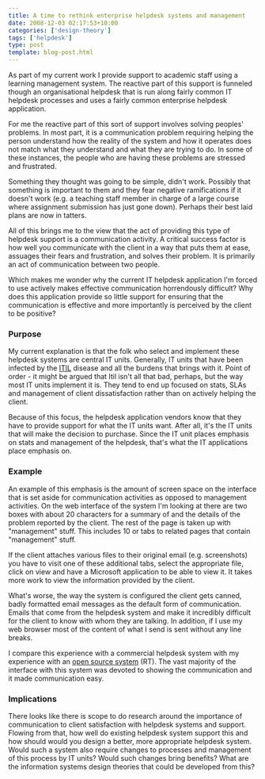 ```yaml
---
title: A time to rethink enterprise helpdesk systems and management
date: 2008-12-03 02:17:53+10:00
categories: ['design-theory']
tags: ['helpdesk']
type: post
template: blog-post.html
---
```

As part of my current work I provide support to academic staff using a learning management system. The reactive part of this support is funneled though an organisational helpdesk that is run along fairly common IT helpdesk processes and uses a fairly common enterprise helpdesk application.

For me the reactive part of this sort of support involves solving peoples' problems. In most part, it is a communication problem requiring helping the person understand how the reality of the system and how it operates does not match what they understand and what they are trying to do. In some of these instances, the people who are having these problems are stressed and frustrated.

Something they thought was going to be simple, didn't work. Possibly that something is important to them and they fear negative ramifications if it doesn't work (e.g. a teaching staff member in charge of a large course where assignment submission has just gone down). Perhaps their best laid plans are now in tatters.

All of this brings me to the view that the act of providing this type of helpdesk support is a communication activity. A critical success factor is how well you communicate with the client in a way that puts them at ease, assuages their fears and frustration, and solves their problem. It is primarily an act of communication between two people.

Which makes me wonder why the current IT helpdesk application I'm forced to use actively makes effective communication horrendously difficult? Why does this application provide so little support for ensuring that the communication is effective and more importantly is perceived by the client to be positive?

### Purpose

My current explanation is that the folk who select and implement these helpdesk systems are central IT units. Generally, IT units that have been infected by the [ITIL](http://en.wikipedia.org/wiki/Information_Technology_Infrastructure_Library) disease and all the burdens that brings with it. Point of order - it might be argued that Itil isn't all that bad, perhaps, but the way most IT units implement it is. They tend to end up focused on stats, SLAs and management of client dissatisfaction rather than on actively helping the client.

Because of this focus, the helpdesk application vendors know that they have to provide support for what the IT units want. After all, it's the IT units that will make the decision to purchase. Since the IT unit places emphasis on stats and management of the helpdesk, that's what the IT applications place emphasis on.

### Example

An example of this emphasis is the amount of screen space on the interface that is set aside for communication activities as opposed to management activities. On the web interface of the system I'm looking at there are two boxes with about 20 characters for a summary of and the details of the problem reported by the client. The rest of the page is taken up with "management" stuff. This includes 10 or tabs to related pages that contain "management" stuff.

If the client attaches various files to their original email (e.g. screenshots) you have to visit one of these additional tabs, select the appropriate file, click on view and have a Microsoft application to be able to view it. It takes more work to view the information provided by the client.

What's worse, the way the system is configured the client gets canned, badly formatted email messages as the default form of communication. Emails that come from the helpdesk system and make it incredibly difficult for the client to know with whom they are talking. In addition, if I use my web browser most of the content of what I send is sent without any line breaks.

I compare this experience with a commercial helpdesk system with my experience with an [open source system](http://bestpractical.com/rt/) (RT). The vast majority of the interface with this system was devoted to showing the communication and it made communication easy.

### Implications

There looks like there is scope to do research around the importance of communication to client satisfaction with helpdesk systems and support. Flowing from that, how well do existing helpdesk system support this and how should would you design a better, more appropriate helpdesk system. Would such a system also require changes to processes and management of this process by IT units? Would such changes bring benefits? What are the information systems design theories that could be developed from this?